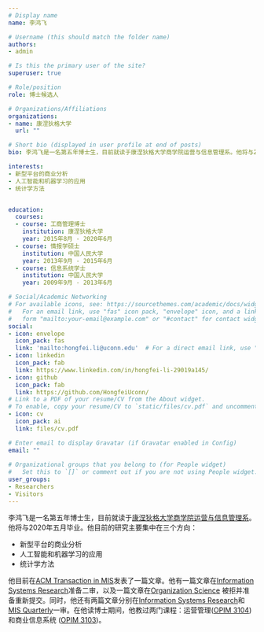 ```yaml
---
# Display name
name: 李鸿飞

# Username (this should match the folder name)
authors:
- admin

# Is this the primary user of the site?
superuser: true

# Role/position
role: 博士候选人

# Organizations/Affiliations
organizations:
- name: 康涅狄格大学
  url: ""

# Short bio (displayed in user profile at end of posts)
bio: 李鸿飞是一名第五年博士生，目前就读于康涅狄格大学商学院运营与信息管理系。他将与2020年五月毕业。他目前的研究主要集中在三个方向：

interests:
- 新型平台的商业分析
- 人工智能和机器学习的应用
- 统计学方法


education:
  courses:
  - course: 工商管理博士
    institution: 康涅狄格大学
    year: 2015年8月 - 2020年6月
  - course: 情报学硕士
    institution: 中国人民大学
    year: 2013年9月 - 2015年6月
  - course: 信息系统学士
    institution: 中国人民大学
    year: 2009年9月 - 2013年6月

# Social/Academic Networking
# For available icons, see: https://sourcethemes.com/academic/docs/widgets/#icons
#   For an email link, use "fas" icon pack, "envelope" icon, and a link in the
#   form "mailto:your-email@example.com" or "#contact" for contact widget.
social:
- icon: envelope
  icon_pack: fas
  link: 'mailto:hongfei.li@uconn.edu'  # For a direct email link, use "mailto:test@example.org".
- icon: linkedin
  icon_pack: fab
  link: https://www.linkedin.com/in/hongfei-li-29019a145/
- icon: github
  icon_pack: fab
  link: https://github.com/HongfeiUconn/
# Link to a PDF of your resume/CV from the About widget.
# To enable, copy your resume/CV to `static/files/cv.pdf` and uncomment the lines below.  
- icon: cv
  icon_pack: ai
  link: files/cv.pdf

# Enter email to display Gravatar (if Gravatar enabled in Config)
email: ""
  
# Organizational groups that you belong to (for People widget)
#   Set this to `[]` or comment out if you are not using People widget.  
user_groups:
- Researchers
- Visitors
---
```


李鸿飞是一名第五年博士生，目前就读于[康涅狄格大学](https://uconn.edu/)[商学院](https://www.business.uconn.edu/)[运营与信息管理系](https://opim.business.uconn.edu/)。他将与2020年五月毕业。他目前的研究主要集中在三个方向：

* 新型平台的商业分析
* 人工智能和机器学习的应用
* 统计学方法

他目前在[ACM Transaction in MIS](https://tmis.acm.org/)发表了一篇文章。他有一篇文章在[Information Systems Research](https://pubsonline.informs.org/journal/isre)准备二审，以及一篇文章在[Organization Science](https://pubsonline.informs.org/journal/orsc)
被拒并准备重新提交。同时，他还有两篇文章分别在[Information Systems Research](https://pubsonline.informs.org/journal/isre)和[MIS Quarterly](https://www.misq.org/)一审。在他读博士期间，他教过两门课程：运营管理([OPIM 3104](https://hongfeiuconn.github.io/OPIM3104/))和商业信息系统 ([OPIM 3103](https://hongfeiuconn.github.io/OPIM3103/))。

